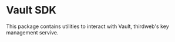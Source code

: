# Vault SDK

This package contains utilities to interact with Vault, thirdweb's key management servive.
